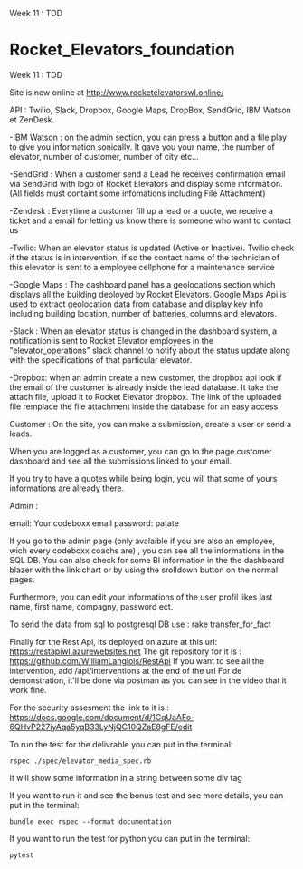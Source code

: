 Week 11 : TDD

# Rocket_Elevators_foundation
Week 11 : TDD

Site is now online at http://www.rocketelevatorswl.online/

API : Twilio, Slack, Dropbox, Google Maps, DropBox, SendGrid, IBM Watson et ZenDesk.

-IBM Watson : on the admin section, you can press a button and a file play to give you information sonically. It gave you your name, the number of elevator, number of customer, number of city etc...

-SendGrid : When a customer send a Lead he receives confirmation email via SendGrid with logo of Rocket Elevators and display some information. (All fields must containt some infomations including File Attachment)

-Zendesk : Everytime a customer fill up a lead or a quote, we receive a ticket and a email for letting us know there is someone who want to contact us

-Twilio: When an elevator status is updated (Active or Inactive). Twilio check if the status is in intervention, if so the contact name of the technician of this elevator is sent to a employee cellphone for a maintenance service

-Google Maps : The dashboard panel has a geolocations section which displays all the building deployed by Rocket Elevators. Google Maps Api is used to extract geolocation data from database and display key info including building location, number of batteries, columns and elevators.

-Slack : When an elevator status is changed in the dashboard system, a notification is sent to Rocket Elevator employees in the "elevator_operations" slack channel to notify about the status update along with the specifications of that particular elevator.

-Dropbox: when an admin create a new customer, the dropbox api look if the email of the customer is already inside the lead database. It take the attach file, upload it to Rocket Elevator dropbox. The link of the uploaded file remplace the file attachment inside the database for an easy access.

Customer : On the site, you can make a submission, create a user or send a leads.

When you are logged as a customer, you can go to the page customer dashboard and see all the submissions linked to your email.

If you try to have a quotes while being login, you will that some of yours informations are already there.

Admin :

email: Your codeboxx email
password: patate

If you go to the admin page (only avalaible if you are also an employee, wich every codeboxx coachs are) , you can see all the informations in the SQL DB. You can also check for some BI information in the the dashboard blazer with the link chart or by using the srolldown button on the normal pages.

Furthermore, you can edit your informations of the user profil likes last name, first name, compagny, password ect.


To send the data from sql to postgresql DB use :  rake transfer_for_fact


Finally for the Rest Api, its deployed on azure at this url: https://restapiwl.azurewebsites.net
The git repository for it is : https://github.com/WilliamLanglois/RestApi
If you want to see all the intervention, add /api/interventions at the end of the url
For de demonstration, it'll be done via postman as you can see in the video that it work fine.


For the security assesment the link to it is : https://docs.google.com/document/d/1CqUaAFo-6QHvP227iyAqa5yqB33LyNjQC10QZaE8gFE/edit

To run the test for the delivrable you can put in the terminal:

    rspec ./spec/elevator_media_spec.rb

It will show some information in a string between some div tag


If you want to run it and see the bonus test and see more details, you can put in the terminal:

    bundle exec rspec --format documentation 

If you want to run the test for python you can put in the terminal:

    pytest
